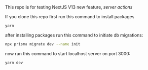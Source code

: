 This repo is for testing NextJS V13 new feature, _server actions_

If you clone this repo first run this command to install packages

```bash
yarn
```

after installing packages run this command to initiate db migrations:

```bash
npx prisma migrate dev --name init
```

now run this command to start localhost server on port 3000:

```bash
yarn dev
```
